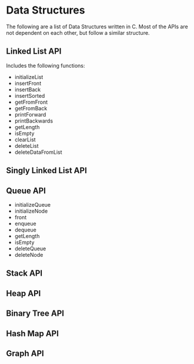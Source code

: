 # Data Structures

The following are a list of Data Structures written in C. Most of the APIs are not dependent on each other, but follow a similar structure.

## Linked List API
Includes the following functions:
- initializeList
- insertFront
- insertBack
- insertSorted
- getFromFront
- getFromBack
- printForward
- printBackwards
- getLength
- isEmpty
- clearList
- deleteList
- deleteDataFromList

## Singly Linked List API

## Queue API
- initializeQueue
- initializeNode
- front
- enqueue
- dequeue
- getLength
- isEmpty
- deleteQueue
- deleteNode

## Stack API

## Heap API

## Binary Tree API

## Hash Map API

## Graph API
